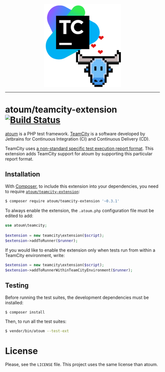 <p align="center">
    <img src="./res/logo.png" alt="atoum's logo + TeamCity's logo with floating hearts" width="250px" />
</p>

---

# atoum/teamcity-extension [![Build Status](https://travis-ci.org/Hywan/atoum-teamcity-extension.svg?branch=master)](https://travis-ci.org/Hywan/atoum-teamcity-extension)

[atoum](http://atoum.org/) is a PHP test
framework. [TeamCity](https://www.jetbrains.com/teamcity/) is a
software developed by Jetbrains for Continuous Integration (CI) and
Continuous Delivery (CD).

TeamCity uses
[a non-standard specific test execution report format](https://confluence.jetbrains.com/display/TCD8/Build+Script+Interaction+with+TeamCity). This
extension adds TeamCity support for atoum by supporting this
particular report format.

## Installation

With [Composer](https://getcomposer.org/), to include this extension into
your dependencies, you need to
require
[`atoum/teamcity-extension`](https://packagist.org/packages/atoum/teamcity-extension):

```sh
$ composer require atoum/teamcity-extension '~0.3.1'
```

To always enable the extension, the `.atoum.php` configuration file must be edited to add:

```php
use atoum\teamcity;

$extension = new teamcity\extension($script);
$extension->addToRunner($runner);
```

If you would like to enable the extension only when tests run from
within a TeamCity environment, write:

```php
$extension = new teamcity\extension($script);
$extension->addToRunnerWithinTeamCityEnvironment($runner);
```

## Testing

Before running the test suites, the development dependencies must be installed:

```sh
$ composer install
```

Then, to run all the test suites:

```sh
$ vendor/bin/atoum --test-ext
```

# License

Please, see the `LICENSE` file. This project uses the same license than atoum.
